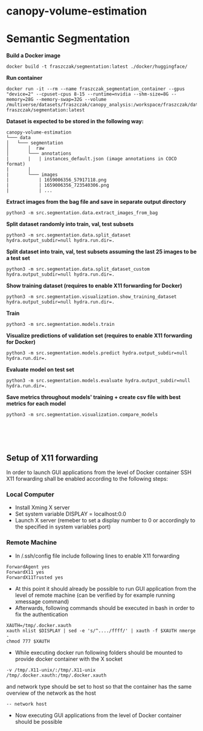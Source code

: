 # canopy-volume-estimation


# Semantic Segmentation

**Build a Docker image**
```
docker build -t fraszczak/segmentation:latest ./docker/huggingface/
```

**Run container**

```
docker run -it --rm --name fraszczak_segmentation_container --gpus "device=2" --cpuset-cpus 8-15 --runtime=nvidia --shm-size=8G --memory=28G --memory-swap=32G --volume /multiverse/datasets/fraszczak/canopy_analysis:/workspace/fraszczak/datasets fraszczak/segmentation:latest
```

**Dataset is expected to be stored in the following way:**

```
canopy-volume-estimation
└─── data
│   └─── segmentation
│       │  raw
│       └─── annotations
|       |   | instances_default.json (image annotations in COCO format)
|       | 
|       └─── images
|           | 1659006356_57917118.png
|           | 1659006356_723540306.png
|           | ...
```

**Extract images from the bag file and save in separate output directory**
```
python3 -m src.segmentation.data.extract_images_from_bag
```

**Split dataset randomly into train, val, test subsets**
```
python3 -m src.segmentation.data.split_dataset hydra.output_subdir=null hydra.run.dir=.
```

**Split dataset into train, val, test subsets assuming the last 25 images to be a test set**
```
python3 -m src.segmentation.data.split_dataset_custom hydra.output_subdir=null hydra.run.dir=.
```

**Show training dataset (requires to enable X11 forwarding for Docker)**
```
python3 -m src.segmentation.visualization.show_training_dataset hydra.output_subdir=null hydra.run.dir=.
```

**Train**
```
python3 -m src.segmentation.models.train
```

**Visualize predictions of validation set (requires to enable X11 forwarding for Docker)**
```
python3 -m src.segmentation.models.predict hydra.output_subdir=null hydra.run.dir=.
```

**Evaluate model on test set**
```
python3 -m src.segmentation.models.evaluate hydra.output_subdir=null hydra.run.dir=.
```

**Save metrics throughout models' training + create csv file with best metrics for each model**
```
python3 -m src.segmentation.visualization.compare_models
```

<br /> <br /> <br />





## Setup of X11 forwarding
In order to launch GUI applications from the level of Docker container SSH X11 forwarding shall be enabled according to the following steps:


### Local Computer
* Install Xming X server
* Set system variable DISPLAY = localhost:0.0
* Launch X server (remeber to set a display number to 0 or accordingly to the specified in system variables port)

### Remote Machine
* In /.ssh/config file include following lines to enable X11 forwarding
```
ForwardAgent yes
ForwardX11 yes
ForwardX11Trusted yes
```
* At this point it should already be possible to run GUI application from the level of remote machine (can be verified by for example running xmessage command)
* Afterwards, following commands should be executed in bash in order to fix the authentication
```
XAUTH=/tmp/.docker.xauth
xauth nlist $DISPLAY | sed -e 's/^..../ffff/' | xauth -f $XAUTH nmerge -
chmod 777 $XAUTH
```
* While executing docker run following folders should be mounted to provide docker container with the X socket
```
-v /tmp/.X11-unix/:/tmp/.X11-unix
/tmp/.docker.xauth:/tmp/.docker.xauth
```
and network type should be set to host so that the container has the same overview of the network as the host

```
-- network host
```

* Now executing GUI applications from the level of Docker container should be possible
